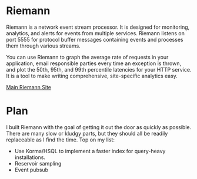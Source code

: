 Riemann
=======

Riemann is a network event stream processor. It is designed for monitoring,
analytics, and alerts for events from multiple services. Riemann listens on
port 5555 for protocol buffer messages containing events and processes them
through various streams.

You can use Riemann to graph the average rate of requests in your application,
email responsible parties every time an exception is thrown, and plot the 50th,
95th, and 99th percentile latencies for your HTTP service. It is a tool to make
writing comprehensive, site-specific analytics easy.

[Main Riemann Site](http://aphyr.github.com/riemann/)<br />

Plan
====

I built Riemann with the goal of getting it out the door as quickly as
possible. There are many slow or kludgy parts, but they should all be readily
replaceable as I find the time. Top on my list:

- Use Korma/HSQL to implement a faster index for query-heavy installations.
- Reservoir sampling
- Event pubsub
